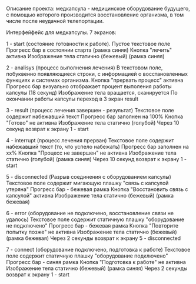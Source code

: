 Описание проекта: медкапсула - медицинское оборудование будущего, с помощью которого производится восстановление организма, в том числе после неудачной телепортации. 

Интерфейфейс для медкапсулы.
7 экранов:

1 - start (состояние готовности к работе). 
  Пустое текстовое поле
  Прогресс бар в состоянии старта (рамка синяя)
  Кнопка "лечить" активна
  Изображение тела статично (бежевый) (рамка синяя)

2 - analisys (процесс выполнения лечения)
  В текстовом поле, побуквенно появляющиеся строки, с информацией о восстановленных функциях и системах организма.
  Кнопка "прервать процесс" активна
  Прогресс бар визуально отображает процент выполения работы капсулы (18 секунд)
  Изображение тела вращается, сканируется
  По окончании работы капсулы переход в 3 экран result

3 - result (процесс лечения завершен - результат)
  Текстовое поле содержит набежавший текст
  Прогресс бар заполнен на 100%
  Кнопка "Готово" не активна
  Изображение тела статично (голубой)
  Через 10 секунд возврат к экрану 1 - start

4 - interrupt (процесс лечения прерван)
  Текстовое поле содержит набежавший текст (то, что успело набежать)
  Прогресс бар заполнен на xx%
  Кнопка "Процесс не завершен" не активна
  Изображение тела статично (голубой) (рамка синяя)
  Через 10 секунд возврат к экрану 1 - start

5 - disconnected (Разрыв соединения с оборудованием капсулы)
  Текстовое поле содержит мигающую плашку "связь с капсулой утеряна"
  Прогресс бар - бежевая рамка
  Кнопка "Восстановить связь с капсулой" активна
  Изображение тела статично (бежевый) (рамка бежевая)

6 - error (оборудование не подключено, восстановление связи не удалось)
  Текстовое поле содержит статичную плашку "оборудование не подключено"
  Прогресс бар - бежевая рамка
  Кнопка "Повторите попытку позже" не активна
  Изображение тела статично (бежевый) (рамка бежевая)
  Через 2 секунды возврат к экрану 5 - disconnected

7 - connect (оборудование подключено, подготовка к работе)
  Текстовое поле содержит статичную плашку "оборудование подключено"
  Прогресс бар - синяя рамка
  Кнопка "Подготовка к работе" не активна
  Изображение тела статично (бежевый) (рамка синяя)
  Через 2 секунды возврат к экрану 1 - start